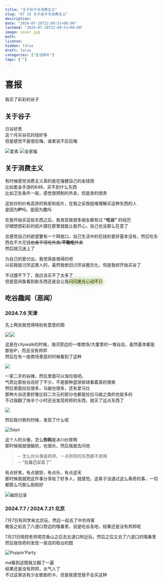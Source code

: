 ```yaml
---
title: "关于谷子与消费主义"
slug: "07 18 关于谷子与消费主义"
description:
date: "2024-07-18T22:09:51+08:00"
lastmod: "2024-07-18T22:09:51+08:00"
image: cover.jpg
math:
license:
hidden: false
draft: false
categories: ["生活碎片"]
tags: [""]
---
```

# 喜报
我买了彩彩的谷子
## 关于谷子
日谷好贵<br>
这个月买谷花的钱好多<br>
但是感觉不是很后悔，或者说不应后悔<br>

![爱素](img/爱素.jpg)
![全家福](img/全家福.jpg)
## 关于消费主义
有时候感觉消费主义真的是在强健自己的金钱观<br>
比如氪金手游的648，买不到什么东西<br>
比如卫生条件一般，感觉很预制的外卖，但是卖的很贵<br>

这些炒的价格高昂的铁皮和纸片，在我之前我挺难理解买这种东西的人<br>
是因为**IP**吗，是因为蠢吗<br>

在我开始买这些东西之后，我发现我很多朋友都有过 **“吃谷”** 的经历<br>
仔细想想彩彩的纸片摆在那里就能让我开心，自己也没那么在意了<br>

总感觉自己的欲望要有一个释放口，自己生活中的花钱的爱好基本没有，然后吃东西也不大花钱~~也舍不得吃外卖/**不敢吃**外卖~~<br>
然后就沉迷上了<br>

为自己的爱付出，我觉得是值得的吧<br>
以前我挺讨厌这类人的，虽然我依旧讨厌谷圈文化，但是我却开始买谷了<br>

不过摆不下了，我应该买不了太多了<br>
但是逛闲鱼看到新东西还是会让我<span style="text-shadow:0 0 5px yellow,0 0 10px white,0 0 15px green,0 0 20px gray">闪闪发光心动不已</span>
## 吃谷趣闻（恶闻）
### 2024.7.6 天津
先上两张我觉得特别有意思的图<br>

![](img/偷.jpg)![](img/偷2.jpg)

这是在citywalk的时候，海河旁边的一堆商场/大厦里的一堆谷店，虽然基本都是那些IP，而且没有邦邦<br>
然后在有一座商场里逛的时候看到了这种

![](img/二手.jpg)

一家二手的谷摊，然后里面可以淘垃圾吧。<br>
气质比那些谷店好了不少，不是那种蓝锁排球看着真的很爽<br>
然后里面拉拉很多，马娘也很多，还有爱马仕<br>
那种大谷店里好像比较二次元的部分也都是拉拉马娘之类的也挺多的<br>
不过我翻了快半个小时还没发现邦邦的东西，就买了这点东西了<br>

![](img/谷.jpg)

然后我付款的时候，发现了什么呢<br>

![Sayo](img/sayo.jpg)

这个人的头像，怎么**你妈**是冰川纱夜啊<br>
那时候我就很破防，也很乐，然后我就去问他<br>
> -- 怎么你头像是邦邦，一点邦邦的东西都不卖啊<br>
> -- “我**自己**留着了”<br>

有点好笑，有点狼狈，有点乐，有点逆天<br>
那时候我就把这件事分享给了好多人，就感觉，这辈子没遇过这么离奇的事，一切都那么巧那么刚刚好<br>

![破防记录](img/聊天记录.png)

### 2024.7.7 / 2024.7.21 北京
7月7日有同学来北京玩，然后一起去了中农待客<br>
晚饭之前去了六道口旁边的嘻番里，说是吃谷圣地，结果还是没有邦邦呢<br>

7月21日陪控老师爬完香山之后去五道口附近玩，然后之后又去了六道口的嘻番里<br>
然后我惊奇的发现一家店的柜台的图<br>

![Poppin'Party](img/ppp.jpg)

md看到这图我又翻了一遍<br>
结果还是没有邦邦，太气人了<br>
不过这家店有少女歌剧的卡，但是我感觉我不会买这种<br>

